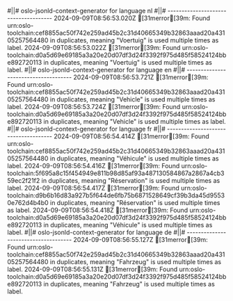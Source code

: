 #||# oslo-jsonld-context-generator for language nl
#||# -------------------------------------
2024-09-09T08:56:53.020Z [31merror[39m: Found urn:oslo-toolchain:cef8855ac50f742e259ad45b2c31d40665349b32863aaad20a43105257564480 in duplicates, meaning "Voertuig" is used multiple times as label.
2024-09-09T08:56:53.022Z [31merror[39m: Found urn:oslo-toolchain:d0a5d69e69185a3a20e20d07df3d24f3392f975d485f58524124bbe892720113 in duplicates, meaning "Voertuig" is used multiple times as label.
#||# oslo-jsonld-context-generator for language en
#||# -------------------------------------
2024-09-09T08:56:53.721Z [31merror[39m: Found urn:oslo-toolchain:cef8855ac50f742e259ad45b2c31d40665349b32863aaad20a43105257564480 in duplicates, meaning "Vehicle" is used multiple times as label.
2024-09-09T08:56:53.724Z [31merror[39m: Found urn:oslo-toolchain:d0a5d69e69185a3a20e20d07df3d24f3392f975d485f58524124bbe892720113 in duplicates, meaning "Vehicle" is used multiple times as label.
#||# oslo-jsonld-context-generator for language fr
#||# -------------------------------------
2024-09-09T08:56:54.414Z [31merror[39m: Found urn:oslo-toolchain:cef8855ac50f742e259ad45b2c31d40665349b32863aaad20a43105257564480 in duplicates, meaning "Véhicule" is used multiple times as label.
2024-09-09T08:56:54.416Z [31merror[39m: Found urn:oslo-toolchain:5f695a8c15f454949e811b98d85af93a487130584867a2867a4cb359ec2f21f2 in duplicates, meaning "Réservation" is used multiple times as label.
2024-09-09T08:56:54.417Z [31merror[39m: Found urn:oslo-toolchain:d9b6b16d83a927b5f644de6fb75b6871528649cf39b3da45d95530e762d4b4b0 in duplicates, meaning "Réservation" is used multiple times as label.
2024-09-09T08:56:54.418Z [31merror[39m: Found urn:oslo-toolchain:d0a5d69e69185a3a20e20d07df3d24f3392f975d485f58524124bbe892720113 in duplicates, meaning "Véhicule" is used multiple times as label.
#||# oslo-jsonld-context-generator for language de
#||# -------------------------------------
2024-09-09T08:56:55.127Z [31merror[39m: Found urn:oslo-toolchain:cef8855ac50f742e259ad45b2c31d40665349b32863aaad20a43105257564480 in duplicates, meaning "Fahrzeug" is used multiple times as label.
2024-09-09T08:56:55.131Z [31merror[39m: Found urn:oslo-toolchain:d0a5d69e69185a3a20e20d07df3d24f3392f975d485f58524124bbe892720113 in duplicates, meaning "Fahrzeug" is used multiple times as label.

